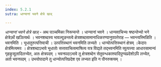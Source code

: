 ```yaml
---
index: 5.2.1
sutra: धान्यानां भवने क्षेत्रे खञ्

---
```

_धान्यानां भवने क्षेत्रे खञ्_ - अथ पाञ्चमिका निरूप्यन्ते । धान्यानां भवने । धान्यवाचिभ्यः षष्ठन्तेभ्यो भने क्षेत्रेऽर्थे खञित्यर्थः । भवनशब्दस्य भावल्युडन्तत्वे क्षेत्रशब्दसामानाधिकरण्यानुपपत्तेराह — भवन्त्यस्मिन्निति । भवनमिति । भूधातुरुत्पत्तिवाची । उत्पत्तिस्थानं भवनमिति लभ्यते । धान्योत्पत्तिस्थानं क्षेत्रम् ।केदारः क्षेत्र॑मित्यमरः । क्षेत्रशब्दाऽभावे भूधातोः सत्तावाचित्वमाश्रित्य यत्र विद्यते तद्भवनमिति व्युत्पत्त्या आधारसामान्यं गृहकुसूलादिलभ्येत, अतः क्षेत्रपदम् । भवनपदाऽभावे तु क्षेत्रशब्देन सेतुवन्धकाश्यादिपुण्यप्रदेशोऽपि लभ्येत, अतो भवनपदम् । उभयोपादाने तु धान्योत्पत्तिप्रदेश एव लभ्यत इति न पौनरुक्त्यम् । 